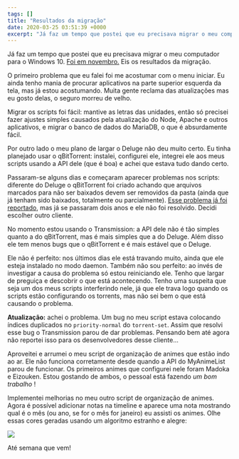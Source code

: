 ```yaml
---
tags: []
title: "Resultados da migração"
date: 2020-03-25 03:51:39 +0000
excerpt: "Já faz um tempo que postei que eu precisava migrar o meu computador para o Windows 10. [Foi em novembro.](https://qgustavor.tk/migracao/)..."
---
```


Já faz um tempo que postei que eu precisava migrar o meu computador para o Windows 10. [Foi em novembro.](https://qgustavor.tk/migracao/) Eis os resultados da migração.

O primeiro problema que eu falei foi me acostumar com o menu iniciar. Eu ainda tenho mania de procurar aplicativos na parte superior esquerda da tela, mas já estou acostumando. Muita gente reclama das atualizações mas eu gosto delas, o seguro morreu de velho.

Migrar os scripts foi fácil: mantive as letras das unidades, então só precisei fazer ajustes simples causados pela atualização do Node, Apache e outros aplicativos, e migrar o banco de dados do MariaDB, o que é absurdamente fácil.

Por outro lado o meu plano de largar o Deluge não deu muito certo. Eu tinha planejado usar o qBitTorrent: instalei, configurei ele, integrei ele aos meus scripts usando a API dele (que é boa) e achei que estava tudo dando certo.

Passaram-se alguns dias e começaram aparecer problemas nos scripts: diferente do Deluge o qBitTorrent foi criado achando que arquivos marcados para não ser baixados devem ser removidos da pasta (ainda que já tenham sido baixados, totalmente ou parcialmente). [Esse problema já foi reportado](https://github.com/qbittorrent/qBittorrent/issues/9960), mas já se passaram dois anos e ele não foi resolvido. Decidi escolher outro cliente.

No momento estou usando o Transmission: a API dele não é tão simples quanto a do qBitTorrent, mas é mais simples que a do Deluge. Além disso ele tem menos bugs que o qBitTorrent e é mais estável que o Deluge.

Ele não é perfeito: nos últimos dias ele está travando muito, ainda que ele esteja instalado no modo daemon. Também não sou perfeito: ao invés de investigar a causa do problema só estou reiniciando ele. Tenho que largar de preguiça e descobrir o que está acontecendo. Tenho uma suspeita que seja um dos meus scripts interferindo nele, já que ele trava logo quando os scripts estão configurando os torrents, mas não sei bem o que está causando o problema.

**Atualização:** achei o problema. Um bug no meu script estava colocando índices duplicados no `priority-normal` do `torrent-set`. Assim que resolvi esse bug o Transmission parou de dar problemas. Pensando bem até agora não reportei isso para os desenvolvedores desse cliente...

Aproveitei e arrumei o meu script de organização de animes que estão indo ao ar. Ele não funciona corretamente desde quando a API do MyAnimeList parou de funcionar. Os primeiros animes que configurei nele foram Madoka e Eizouken. Estou gostando de ambos, o pessoal está fazendo *um bom trabalho* !

Implementei melhorias no meu outro script de organização de animes. Agora é possível adicionar notas na timeline e aparece uma nota mostrando qual é o mês (ou ano, se for o mês for janeiro) eu assisti os animes. Olhe essas cores geradas usando um algoritmo estranho e alegre:

![](https://i.imgur.com/vPaYLRS.png)

Até semana que vem!
